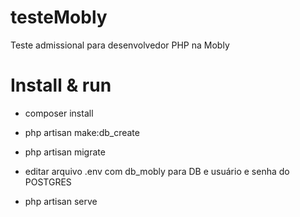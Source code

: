 # testeMobly
Teste admissional para desenvolvedor PHP na Mobly

# Install & run
 
 - composer install

 - php artisan make:db_create

 - php artisan migrate

 - editar arquivo .env com db_mobly para DB e usuário e senha do POSTGRES

 - php artisan serve